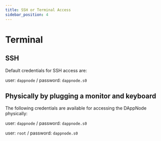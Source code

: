 ```yaml
---
title: SSH or Terminal Access
sidebar_position: 4
---
```


# Terminal

## SSH

Default credentials for SSH access are:

user: `dappnode` / password: `dappnode.s0`

## Physically by plugging a monitor and keyboard

The following credentials are available for accessing the DAppNode physically:

user: `dappnode` / password: `dappnode.s0`

user: `root` / password: `dappnode.s0`
